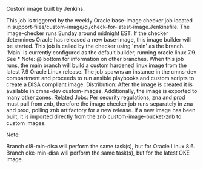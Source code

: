 Custom image built by Jenkins.


This job is triggered by the weekly Oracle base-image checker job located in support-files/custom-image/ci/check-for-latest-image.Jenkinsfile. The image-checker runs Sunday around midnight EST. If the checker determines Oracle has released a new base-image, this image builder will be started. This job is called by the checker using 'main' as the branch. 'Main' is currently configured
as the default builder, running oracle linux 7.9. See * Note: @ bottom for information on other branches.
When this job runs, the main branch will build a custom hardened linux image from the latest 7.9 Oracle Linux release.
The job spawns an instance in the cmns-dev compartment and proceeds to run ansible playbooks and custom scripts to create a DISA compliant image.
Distribution:
After the image is created it is available in cmns-dev custom-images.
Additionally, the image is exported to many other zones.
Related Jobs:
Per security regulations, zna and prod must pull from znb, therefore the image checker job runs separately in zna and prod, polling znb artifactory for a new release. If a new image has been built, it is imported directly from the znb custom-image-bucket-znb to custom images.

Note:

Branch ol8-min-disa will perform the same task(s), but for Oracle Linux 8.6.
Branch oke-min-disa will perform the same task(s), but for the latest OKE image.
